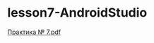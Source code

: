 # lesson7-AndroidStudio
[Практика № 7.pdf](https://github.com/RakhmanKichibekov/lesson7-AndroidStudio/files/11450586/7.pdf)
